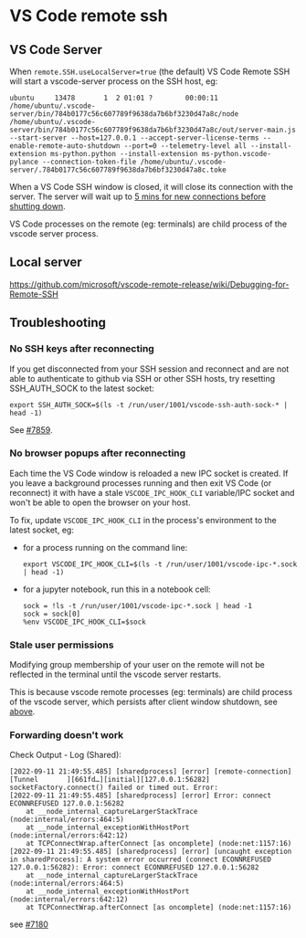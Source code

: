 # VS Code remote ssh

## VS Code Server

When `remote.SSH.useLocalServer=true` (the default) VS Code Remote SSH will start a vscode-server process on the SSH host, eg:

```
ubuntu     13478       1  2 01:01 ?        00:00:11 /home/ubuntu/.vscode-server/bin/784b0177c56c607789f9638da7b6bf3230d47a8c/node /home/ubuntu/.vscode-server/bin/784b0177c56c607789f9638da7b6bf3230d47a8c/out/server-main.js --start-server --host=127.0.0.1 --accept-server-license-terms --enable-remote-auto-shutdown --port=0 --telemetry-level all --install-extension ms-python.python --install-extension ms-python.vscode-pylance --connection-token-file /home/ubuntu/.vscode-server/.784b0177c56c607789f9638da7b6bf3230d47a8c.toke
```

When a VS Code SSH window is closed, it will close its connection with the server. The server will wait up to [5 mins for new connections before shutting down](https://github.com/microsoft/vscode/blob/0656d21/src/vs/server/node/remoteExtensionHostAgentServer.ts#L590).

VS Code processes on the remote (eg: terminals) are child process of the vscode server process.

## Local server

https://github.com/microsoft/vscode-remote-release/wiki/Debugging-for-Remote-SSH

## Troubleshooting

### No SSH keys after reconnecting

If you get disconnected from your SSH session and reconnect and are not able to authenticate to github via SSH or other SSH hosts, try resetting SSH_AUTH_SOCK to the latest socket:

```
export SSH_AUTH_SOCK=$(ls -t /run/user/1001/vscode-ssh-auth-sock-* | head -1)
```

See [#7859](https://github.com/microsoft/vscode-remote-release/issues/7859).

### No browser popups after reconnecting

Each time the VS Code window is reloaded a new IPC socket is created. If you leave a background processes running and then exit VS Code (or reconnect) it with have a stale `VSCODE_IPC_HOOK_CLI` variable/IPC socket and won't be able to open the browser on your host.

To fix, update `VSCODE_IPC_HOOK_CLI` in the process's environment to the latest socket, eg:

- for a process running on the command line:

  ```
  export VSCODE_IPC_HOOK_CLI=$(ls -t /run/user/1001/vscode-ipc-*.sock | head -1)
  ```

- for a jupyter notebook, run this in a notebook cell:

  ```
  sock = !ls -t /run/user/1001/vscode-ipc-*.sock | head -1
  sock = sock[0]
  %env VSCODE_IPC_HOOK_CLI=$sock
  ```

### Stale user permissions

Modifying group membership of your user on the remote will not be reflected in the terminal until the vscode server restarts.

This is because vscode remote processes (eg: terminals) are child process of the vscode server, which persists after client window shutdown, see [above](#vs-code-server).

### Forwarding doesn't work

Check Output - Log (Shared):

```
[2022-09-11 21:49:55.485] [sharedprocess] [error] [remote-connection][Tunnel       ][661fd…][initial][127.0.0.1:56282] socketFactory.connect() failed or timed out. Error:
[2022-09-11 21:49:55.485] [sharedprocess] [error] Error: connect ECONNREFUSED 127.0.0.1:56282
    at __node_internal_captureLargerStackTrace (node:internal/errors:464:5)
    at __node_internal_exceptionWithHostPort (node:internal/errors:642:12)
    at TCPConnectWrap.afterConnect [as oncomplete] (node:net:1157:16)
[2022-09-11 21:49:55.485] [sharedprocess] [error] [uncaught exception in sharedProcess]: A system error occurred (connect ECONNREFUSED 127.0.0.1:56282): Error: connect ECONNREFUSED 127.0.0.1:56282
    at __node_internal_captureLargerStackTrace (node:internal/errors:464:5)
    at __node_internal_exceptionWithHostPort (node:internal/errors:642:12)
    at TCPConnectWrap.afterConnect [as oncomplete] (node:net:1157:16)
```

see [#7180](https://github.com/microsoft/vscode-remote-release/issues/7180)

